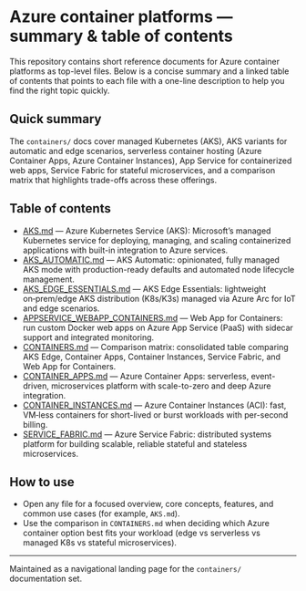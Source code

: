 # Azure container platforms — summary & table of contents

This repository contains short reference documents for Azure container platforms as top-level files. Below is a concise summary and a linked table of contents that points to each file with a one-line description to help you find the right topic quickly.

## Quick summary

The `containers/` docs cover managed Kubernetes (AKS), AKS variants for automatic and edge scenarios, serverless container hosting (Azure Container Apps, Azure Container Instances), App Service for containerized web apps, Service Fabric for stateful microservices, and a comparison matrix that highlights trade-offs across these offerings.

## Table of contents

- [AKS.md](./AKS.md) — Azure Kubernetes Service (AKS): Microsoft’s managed Kubernetes service for deploying, managing, and scaling containerized applications with built-in integration to Azure services.
- [AKS_AUTOMATIC.md](./AKS_AUTOMATIC.md) — AKS Automatic: opinionated, fully managed AKS mode with production-ready defaults and automated node lifecycle management.
- [AKS_EDGE_ESSENTIALS.md](./AKS_EDGE_ESSENTIALS.md) — AKS Edge Essentials: lightweight on‑prem/edge AKS distribution (K8s/K3s) managed via Azure Arc for IoT and edge scenarios.
- [APPSERVICE_WEBAPP_CONTAINERS.md](./APPSERVICE_WEBAPP_CONTAINERS.md) — Web App for Containers: run custom Docker web apps on Azure App Service (PaaS) with sidecar support and integrated monitoring.
- [CONTAINERS.md](./CONTAINERS.md) — Comparison matrix: consolidated table comparing AKS Edge, Container Apps, Container Instances, Service Fabric, and Web App for Containers.
- [CONTAINER_APPS.md](./CONTAINER_APPS.md) — Azure Container Apps: serverless, event-driven, microservices platform with scale-to-zero and deep Azure integration.
- [CONTAINER_INSTANCES.md](./CONTAINER_INSTANCES.md) — Azure Container Instances (ACI): fast, VM‑less containers for short-lived or burst workloads with per-second billing.
- [SERVICE_FABRIC.md](./SERVICE_FABRIC.md) — Azure Service Fabric: distributed systems platform for building scalable, reliable stateful and stateless microservices.

## How to use

- Open any file for a focused overview, core concepts, features, and common use cases (for example, `AKS.md`).
- Use the comparison in `CONTAINERS.md` when deciding which Azure container option best fits your workload (edge vs serverless vs managed K8s vs stateful microservices).

---

Maintained as a navigational landing page for the `containers/` documentation set.
